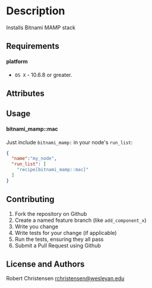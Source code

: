 Description
===========
Installs Bitnami MAMP stack

Requirements
------------
#### platform
- `OS X` - 10.6.8 or greater.

Attributes
----------

Usage
-----
#### bitnami_mamp::mac

Just include `bitnami_mamp:` in your node's `run_list`:

```json
{
  "name":"my_node",
  "run_list": [
    "recipe[bitnami_mamp::mac]"
  ]
}
```

Contributing
------------

1. Fork the repository on Github
2. Create a named feature branch (like `add_component_x`)
3. Write you change
4. Write tests for your change (if applicable)
5. Run the tests, ensuring they all pass
6. Submit a Pull Request using Github

License and Authors
-------------------
Robert Christensen <rchristensen@wesleyan.edu> 
